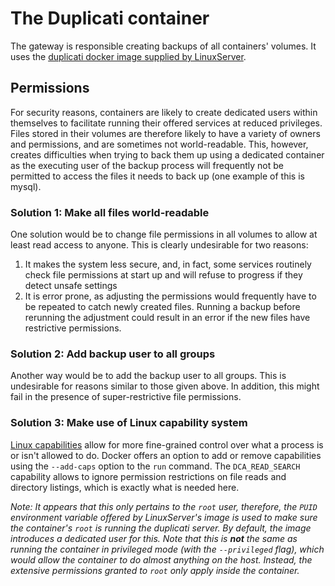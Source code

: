 # The Duplicati container

The gateway is responsible creating backups of all containers' volumes. It uses the [duplicati docker image supplied by LinuxServer][1].

## Permissions

For security reasons, containers are likely to create dedicated users within themselves to facilitate running their offered services at reduced privileges. Files stored in their volumes are therefore likely to have a variety of owners and permissions, and are sometimes not world-readable. This, however, creates difficulties when trying to back them up using a dedicated container as the executing user of the backup process will frequently not be permitted to access the files it needs to back up (one example of this is mysql).

### Solution 1: Make all files world-readable

One solution would be to change file permissions in all volumes to allow at least read access to anyone. This is clearly undesirable for two reasons: 

1. It makes the system less secure, and, in fact, some services routinely check file permissions at start up and will refuse to progress if they detect unsafe settings
2. It is error prone, as adjusting the permissions would frequently have to be repeated to catch newly created files. Running a backup before rerunning the adjustment could result in an error if the new files have restrictive permissions.

### Solution 2: Add backup user to all groups

Another way would be to add the backup user to all groups. This is undesirable for reasons similar to those given above. In addition, this might fail in the presence of super-restrictive file permissions.

### Solution 3: Make use of Linux capability system

[Linux capabilities][2] allow for more fine-grained control over what a process is or isn't allowed to do. Docker offers an option to add or remove capabilities using the `--add-caps` option to the `run` command. The `DCA_READ_SEARCH` capability allows to ignore permission restrictions on file reads and directory listings, which is exactly what is needed here. 

_Note: It appears that this only pertains to the `root` user, therefore, the `PUID` environment variable offered by LinuxServer's image is used to make sure the container's `root` is running the duplicati server. By default, the image introduces a dedicated user for this. Note that this is **not** the same as running the container in privileged mode (with the `--privileged` flag), which would allow the container to do almost anything on the host. Instead, the extensive permissions granted to `root` only apply inside the container._

[1]: https://hub.docker.com/r/lsioarmhf/duplicati/
[2]: https://www.google.de/url?sa=t&rct=j&q=&esrc=s&source=web&cd=1&cad=rja&uact=8&ved=0ahUKEwjooOW5hMbXAhUGtBoKHWyYAYQQFggnMAA&url=http%3A%2F%2Fman7.org%2Flinux%2Fman-pages%2Fman7%2Fcapabilities.7.html&usg=AOvVaw1owhGtq9-Spz-8fdZMBcd7